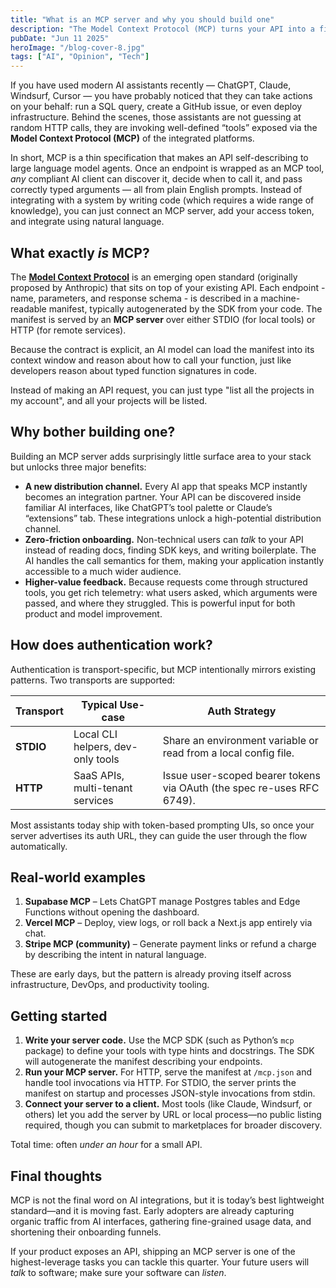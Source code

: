 ```yaml
---
title: "What is an MCP server and why you should build one"
description: "The Model Context Protocol (MCP) turns your API into a first-class AI tool. Learn what MCP is, how it works, and why building an MCP server today can help grow your product."
pubDate: "Jun 11 2025"
heroImage: "/blog-cover-8.jpg"
tags: ["AI", "Opinion", "Tech"]
---
```


If you have used modern AI assistants recently — ChatGPT, Claude, Windsurf, Cursor — you have probably noticed that they can take actions on your behalf: run a SQL query, create a GitHub issue, or even deploy infrastructure. Behind the scenes, those assistants are not guessing at random HTTP calls, they are invoking well-defined “tools” exposed via the **Model Context Protocol (MCP)** of the integrated platforms.

In short, MCP is a thin specification that makes an API self-describing to large language model agents. Once an endpoint is wrapped as an MCP tool, _any_ compliant AI client can discover it, decide when to call it, and pass correctly typed arguments — all from plain English prompts. Instead of integrating with a system by writing code (which requires a wide range of knowledge), you can just connect an MCP server, add your access token, and integrate using natural language.

## What exactly _is_ MCP?

The [**Model Context Protocol**](https://modelcontextprotocol.io/) is an emerging open standard (originally proposed by Anthropic) that sits on top of your existing API. Each endpoint - name, parameters, and response schema - is described in a machine-readable manifest, typically autogenerated by the SDK from your code. The manifest is served by an **MCP server** over either STDIO (for local tools) or HTTP (for remote services).

Because the contract is explicit, an AI model can load the manifest into its context window and reason about how to call your function, just like developers reason about typed function signatures in code.

Instead of making an API request, you can just type "list all the projects in my account", and all your projects will be listed.

## Why bother building one?

Building an MCP server adds surprisingly little surface area to your stack but unlocks three major benefits:

- **A new distribution channel.** Every AI app that speaks MCP instantly becomes an integration partner. Your API can be discovered inside familiar AI interfaces, like ChatGPT’s tool palette or Claude’s “extensions” tab. These integrations unlock a high-potential distribution channel.
- **Zero-friction onboarding.** Non-technical users can _talk_ to your API instead of reading docs, finding SDK keys, and writing boilerplate. The AI handles the call semantics for them, making your application instantly accessible to a much wider audience.
- **Higher-value feedback.** Because requests come through structured tools, you get rich telemetry: what users asked, which arguments were passed, and where they struggled. This is powerful input for both product and model improvement.

## How does authentication work?

Authentication is transport-specific, but MCP intentionally mirrors existing patterns. Two transports are supported:

| Transport | Typical Use-case                  | Auth Strategy                                                          |
| --------- | --------------------------------- | ---------------------------------------------------------------------- |
| **STDIO** | Local CLI helpers, dev-only tools | Share an environment variable or read from a local config file.        |
| **HTTP**  | SaaS APIs, multi-tenant services  | Issue user-scoped bearer tokens via OAuth (the spec re-uses RFC 6749). |

Most assistants today ship with token-based prompting UIs, so once your server advertises its auth URL, they can guide the user through the flow automatically.

## Real-world examples

1. **Supabase MCP** – Lets ChatGPT manage Postgres tables and Edge Functions without opening the dashboard.
2. **Vercel MCP** – Deploy, view logs, or roll back a Next.js app entirely via chat.
3. **Stripe MCP (community)** – Generate payment links or refund a charge by describing the intent in natural language.

These are early days, but the pattern is already proving itself across infrastructure, DevOps, and productivity tooling.

## Getting started

1. **Write your server code.** Use the MCP SDK (such as Python’s `mcp` package) to define your tools with type hints and docstrings. The SDK will autogenerate the manifest describing your endpoints.
2. **Run your MCP server.** For HTTP, serve the manifest at `/mcp.json` and handle tool invocations via HTTP. For STDIO, the server prints the manifest on startup and processes JSON-style invocations from stdin.
3. **Connect your server to a client.** Most tools (like Claude, Windsurf, or others) let you add the server by URL or local process—no public listing required, though you can submit to marketplaces for broader discovery.

Total time: often _under an hour_ for a small API.

## Final thoughts

MCP is not the final word on AI integrations, but it is today’s best lightweight standard—and it is moving fast. Early adopters are already capturing organic traffic from AI interfaces, gathering fine-grained usage data, and shortening their onboarding funnels.

If your product exposes an API, shipping an MCP server is one of the highest-leverage tasks you can tackle this quarter. Your future users will _talk_ to software; make sure your software can _listen_.
